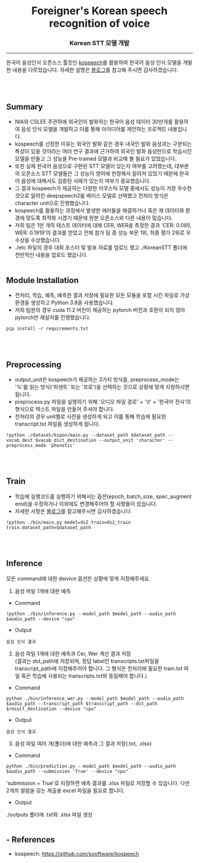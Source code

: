 <div align="center">
  
# Foreigner's Korean speech recognition of voice
  
### Korean STT 모델 개발

___
</div>

한국어 음성인식 오픈소스 툴킷인 [kospeech](https://github.com/sooftware/kospeech)를 활용하여 한국어 음성 인식 모델을 개발한 내용을 다루었습니다. 
자세한 설명은 [블로그](https://velog.io/@letgodchan0/%EC%9D%8C%EC%84%B1%EC%9D%B8%EC%8B%9D-%ED%95%9C%EA%B5%AD%EC%96%B4-STT-1)를 참고해 주시면 감사하겠습니다.

</br></br>

## Summary
- NIA와 CSLEE 주관하에 외국인이 발화하는 한국어 음성 데이터 30만개를 활용하여 음성 인식 모델을 개발하고 이를 통해 아이디어를 제안하는 프로젝트 내용입니다.
- kospeech를 선정한 이유는 외국인 발화 같은 경우 내국인 발화 음성과는 구분되는 특성이 있을 것이라는 여러 연구 결과에 근거하여 외국인 발화 음성만으로 학습시킨 모델을 만들고 그 성능을 Pre-trained 모델과 비교해 볼 필요가 있었습니다. 
- 또한 실제 한국어 음성으로 구현된 STT 모델이 있는지 여부를 고려했는데, 대부분의 오픈소스 STT 모델들은 그 성능이 영어에 한정해서 알려져 있었기 때문에 한국어 음성에 대해서도 검증된 사례가 있는지 여부가 중요했습니다.
- 그 결과 kospeech가 제공하는 다양한 어쿠스틱 모델 중에서도 성능이 가장 우수한 것으로 알려진 deepspeech2를 베이스 모델로 선택했고 전처리 방식은 character unit으로 진행했습니다. 
- kospeech를 활용하는 과정에서 발생한 에러들을 해결하거나 혹은 제 데이터와 환경에 맞도록 최적화 시켰기 때문에 원본 오픈소스와 다른 내용이 많습니다.
- 저희 팀은 1만 개의 테스트 데이터에 대해 CER, WER을 측정한 결과 'CER: 0.085, WER: 0.1919'의 결과를 얻었고 전체 참가 팀 중 성능 부문 1위, 최종 평가 2위로 우수상을 수상했습니다.
- ./etc 파일의 경우 대회 포스터 및 발표 자료를 업로드 했고 ./KoreanSTT 폴더에 전반적인 내용을 업로드 했습니다. 
</br></br>

## Module Installation
- 전처리, 학습, 예측, 예측한 결과 저장에 필요한 모든 모듈을 포함 시킨 파일로 가상환경을 생성하고 Python 3.8을 사용했습니다.
- 저희 팀원의 경우 cuda 11.2 버전이 제공하는 pytorch 버전과 호환이 되지 않아 pytorch만 재설치를 진행했습니다.
```
pip install -r requirements.txt
```
</br></br>

## Preprocessing
- output_unit은 kospeech가 제공하는 3가지 방식을, preprocess_mode는 '%'를 읽는 방식('퍼센트' 또는 '프로')을 선택하는 것으로 상황에 맞게 지정하시면 됩니다.
- preprocess.py 파일을 실행하기 위해 '오디오 파일 경로' + '\t' + '한국어 전사'의 형식으로 텍스트 파일을 만들어 주셔야 합니다.
- 전처리의 경우 unit별로 사전을 생성하게 되고 이를 통해 학습에 필요한 transcript.txt 파일을 생성하게 됩니다.
```
!python ./dataset/kspon/main.py --dataset_path $dataset_path --vocab_dest $vacab_dict_destination --output_unit 'character' --preprocess_mode 'phonetic' 
```
</br></br>

## Train
- 학습에 실행코드를 실행하기 위해서는 옵션(epoch, batch_size, spec_augment emd)을 수정하거나 이외에도 변경해주어야 할 사항들이 있습니다.
- 자세한 사항은 [블로그](https://velog.io/@letgodchan0/%EC%9D%8C%EC%84%B1%EC%9D%B8%EC%8B%9D-%ED%95%9C%EA%B5%AD%EC%96%B4-STT-3)를 참고해주시면 감사하겠습니다.
```
!python ./bin/main.py model=ds2 train=ds2_train train.dataset_path=$dataset_path
```

</br></br>

## Inference

모든 command에 대한 deivice 옵션은 상황에 맞게 지정해주세요.

1. 음성 파일 1개에 대한 예측
* Command

```
!python ./bin/inference.py --model_path $model_path --audio_path $audio_path --device "cpu"
```
* Output

```
음성 인식 결과
```
2. 음성 파일 1개에 대한 예측과 Cer, Wer 계산 결과 저장</br>
(결과는 dst_path에 저장되며, 정답 label인 transcripts.txt파일을 transcript_path에 지정해주어야 합니다. 그 형식은 전처리에 필요한 train.txt 파일 혹은 학습에 사용되는 transcripts.txt와 동일해야 합니다.)
* Command
```
python ./bin/inference_wer.py --model_path $model_path --audio_path $audio_path --transcript_path $transcript_path --dst_path $result_destination --device "cpu"
```
* Output

```
음성 인식 결과
```
3. 음성 파일 여러 개(폴더)에 대한 예측과 그 결과 저장(.txt, .xlsx)
* Command
```
python ./bin/prediction.py --model_path $model_path --audio_path $audio_path --submission 'True' --device "cpu"
```
'submission = True'로 지정하면 예측 결과를 .xlsx 파일로 저장할 수 있습니다. 다만 2개의 컬럼을 갖는 제출용 excel 파일을 필요로 합니다.
* Output

./outputs 폴더에 .txt와 .xlsx 파일 생성
</br></br>

## - References
- kospeech:
https://github.com/sooftware/kospeech
